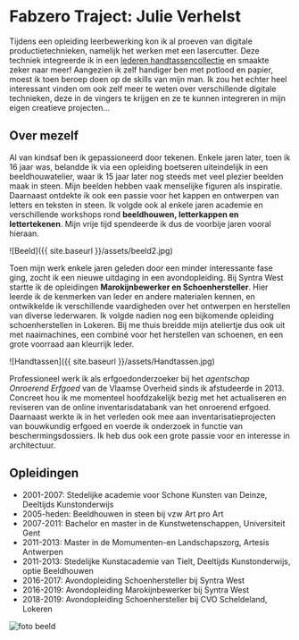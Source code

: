 # Fabzero Traject: Julie Verhelst

Tijdens een opleiding leerbewerking kon ik al proeven van digitale productietechnieken, namelijk het werken met een lasercutter. Deze techniek integreerde ik in een [lederen handtassencollectie](https://julieverhelst.weebly.com/leder.html) en smaakte zeker naar meer! Aangezien ik zelf handiger ben met potlood en papier, moest ik toen beroep doen op de skills van mijn man. Ik zou het echter heel interessant vinden om ook zelf meer te weten over verschillende digitale technieken, deze in de vingers te krijgen en ze te kunnen integreren in mijn eigen creatieve projecten...

## Over mezelf

Al van kindsaf ben ik gepassioneerd door tekenen. Enkele jaren later, toen ik 16 jaar was, belandde ik via een opleiding boetseren uiteindelijk in een beeldhouwatelier, waar ik 15 jaar later nog steeds met veel plezier beelden maak in steen. Mijn beelden hebben vaak menselijke figuren als inspiratie. Daarnaast ontdekte ik ook een passie voor het kappen en ontwerpen van letters en teksten in steen. Ik volgde ook al enkele jaren academie en verschillende workshops rond **beeldhouwen, letterkappen en lettertekenen**. Mijn vrije tijd spendeerde ik dus de voorbije jaren vooral hieraan.

![Beeld]({{ site.baseurl }}/assets/beeld2.jpg)

Toen mijn werk enkele jaren geleden door een minder interessante fase ging, zocht ik een nieuwe uitdaging in een avondopleiding. Bij Syntra West startte ik de opleidingen **Marokijnbewerker en Schoenhersteller**. Hier leerde ik de kenmerken van leder en andere materialen kennen, en ontwikkelde ik verschillende vaardigheden over het ontwerpen en herstellen van diverse lederwaren. Ik volgde nadien nog een bijkomende opleiding schoenherstellen in Lokeren. Bij me thuis breidde mijn ateliertje dus ook uit met naaimachines, een combiné voor het herstellen van schoenen, en een grote voorraad aan kleurrijk leder.  

![Handtassen]({{ site.baseurl }}/assets/Handtassen.jpg)

Professioneel werk ik als erfgoedonderzoeker bij het _agentschap Onroerend Erfgoed_ van de Vlaamse Overheid sinds ik afstudeerde in 2013. Concreet hou ik me momenteel hoofdzakelijk bezig met het actualiseren en reviseren van de online inventarisdatabank van het onroerend erfgoed. Daarnaast werkte ik in het verleden ook mee aan inventarisatieprojecten van bouwkundig erfgoed en voerde ik onderzoek in functie van beschermingsdossiers. Ik heb dus ook een grote passie voor en interesse in architectuur.

## Opleidingen

* 2001-2007: Stedelijke academie voor Schone Kunsten van Deinze, Deeltijds Kunstonderwijs
* 2005-heden: Beeldhouwen in steen bij vzw Art pro Art
* 2007-2011: Bachelor en master in de Kunstwetenschappen, Universiteit Gent
* 2011-2013: Master in de Momumenten-en Landschapszorg, Artesis Antwerpen
* 2011-2013: Stedelijke Kunstacademie van Tielt, Deeltijds Kunstonderwijs, optie Beeldhouwen
* 2016-2017: Avondopleiding Schoenhersteller bij Syntra West
* 2016-2019: Avondopleiding Marokijnbewerker bij Syntra West
* 2018-2019: Avondopleiding Schoenhersteller bij CVO Scheldeland, Lokeren

![foto beeld](https://julieverhelst.weebly.com/uploads/4/6/3/0/4630015/edited/fb-20131212-14-35-42-saved-picture.jpg?1583769443)
